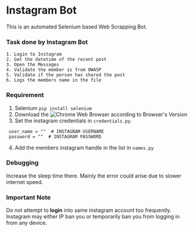 
# Instagram Bot

This is an automated Selenium based Web Scrapping Bot.

### Task done by Instagram Bot

    1. Login to Instagram
    2. Get the datetime of the recent post
    3. Open the Messages
    4. Validate the member is from OWASP
    5. Validate if the person has shared the post
    6. Logs the members name in the file


### Requirement

   1. Selenium `pip install selenium`
   2. Download the ![Chrome Web Browser](https://chromedriver.chromium.org/) according to Browser's Version
   3. Set the instagram credentials in `credentials.py`.

     user_name = ""  # INSTAGRAM USERNAME
     password = ""  # INSTAGRAM PASSWORD
   4. Add the members instagram handle in the list in `names.py`

### Debugging

   Increase the sleep time there. Mainly the error could arise due to slower internet speed.


### Important Note

   Do not attempt to **login** into same instagram account too frequently. Instagram may either IP ban you or temporarily ban you from logging in from any device.